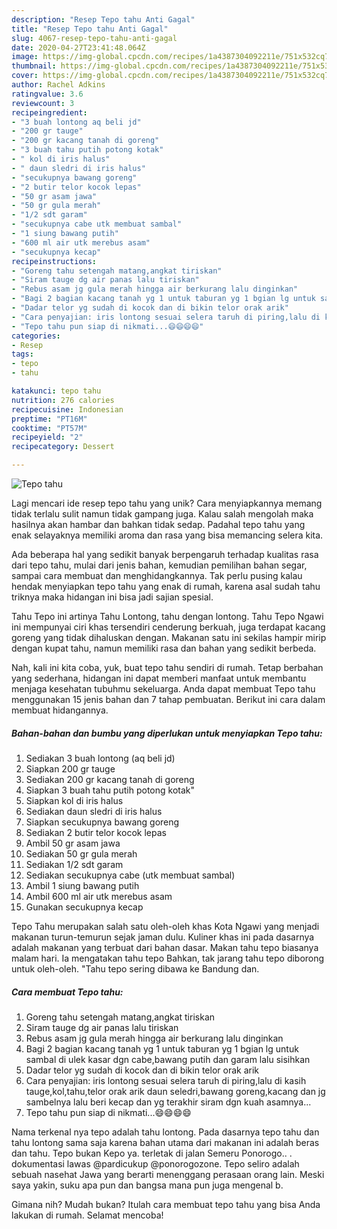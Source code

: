 ```yaml
---
description: "Resep Tepo tahu Anti Gagal"
title: "Resep Tepo tahu Anti Gagal"
slug: 4067-resep-tepo-tahu-anti-gagal
date: 2020-04-27T23:41:48.064Z
image: https://img-global.cpcdn.com/recipes/1a4387304092211e/751x532cq70/tepo-tahu-foto-resep-utama.jpg
thumbnail: https://img-global.cpcdn.com/recipes/1a4387304092211e/751x532cq70/tepo-tahu-foto-resep-utama.jpg
cover: https://img-global.cpcdn.com/recipes/1a4387304092211e/751x532cq70/tepo-tahu-foto-resep-utama.jpg
author: Rachel Adkins
ratingvalue: 3.6
reviewcount: 3
recipeingredient:
- "3 buah lontong aq beli jd"
- "200 gr tauge"
- "200 gr kacang tanah di goreng"
- "3 buah tahu putih potong kotak"
- " kol di iris halus"
- " daun sledri di iris halus"
- "secukupnya bawang goreng"
- "2 butir telor kocok lepas"
- "50 gr asam jawa"
- "50 gr gula merah"
- "1/2 sdt garam"
- "secukupnya cabe utk membuat sambal"
- "1 siung bawang putih"
- "600 ml air utk merebus asam"
- "secukupnya kecap"
recipeinstructions:
- "Goreng tahu setengah matang,angkat tiriskan"
- "Siram tauge dg air panas lalu tiriskan"
- "Rebus asam jg gula merah hingga air berkurang lalu dinginkan"
- "Bagi 2 bagian kacang tanah yg 1 untuk taburan yg 1 bgian lg untuk sambal di ulek kasar dgn cabe,bawang putih dan garam lalu sisihkan"
- "Dadar telor yg sudah di kocok dan di bikin telor orak arik"
- "Cara penyajian: iris lontong sesuai selera taruh di piring,lalu di kasih tauge,kol,tahu,telor orak arik daun seledri,bawang goreng,kacang dan jg sambelnya lalu beri kecap dan yg terakhir siram dgn kuah asamnya..."
- "Tepo tahu pun siap di nikmati...😄😄😄😄"
categories:
- Resep
tags:
- tepo
- tahu

katakunci: tepo tahu 
nutrition: 276 calories
recipecuisine: Indonesian
preptime: "PT16M"
cooktime: "PT57M"
recipeyield: "2"
recipecategory: Dessert

---
```



![Tepo tahu](https://img-global.cpcdn.com/recipes/1a4387304092211e/751x532cq70/tepo-tahu-foto-resep-utama.jpg)

Lagi mencari ide resep tepo tahu yang unik? Cara menyiapkannya memang tidak terlalu sulit namun tidak gampang juga. Kalau salah mengolah maka hasilnya akan hambar dan bahkan tidak sedap. Padahal tepo tahu yang enak selayaknya memiliki aroma dan rasa yang bisa memancing selera kita.

Ada beberapa hal yang sedikit banyak berpengaruh terhadap kualitas rasa dari tepo tahu, mulai dari jenis bahan, kemudian pemilihan bahan segar, sampai cara membuat dan menghidangkannya. Tak perlu pusing kalau hendak menyiapkan tepo tahu yang enak di rumah, karena asal sudah tahu triknya maka hidangan ini bisa jadi sajian spesial.

Tahu Tepo ini artinya Tahu Lontong, tahu dengan lontong. Tahu Tepo Ngawi ini mempunyai ciri khas tersendiri cenderung berkuah, juga terdapat kacang goreng yang tidak dihaluskan dengan. Makanan satu ini sekilas hampir mirip dengan kupat tahu, namun memiliki rasa dan bahan yang sedikit berbeda.


Nah, kali ini kita coba, yuk, buat tepo tahu sendiri di rumah. Tetap berbahan yang sederhana, hidangan ini dapat memberi manfaat untuk membantu menjaga kesehatan tubuhmu sekeluarga. Anda dapat membuat Tepo tahu menggunakan 15 jenis bahan dan 7 tahap pembuatan. Berikut ini cara dalam membuat hidangannya.

<!--inarticleads1-->

##### Bahan-bahan dan bumbu yang diperlukan untuk menyiapkan Tepo tahu:

1. Sediakan 3 buah lontong (aq beli jd)
1. Siapkan 200 gr tauge
1. Sediakan 200 gr kacang tanah di goreng
1. Siapkan 3 buah tahu putih potong kotak&#34;
1. Siapkan  kol di iris halus
1. Sediakan  daun sledri di iris halus
1. Siapkan secukupnya bawang goreng
1. Sediakan 2 butir telor kocok lepas
1. Ambil 50 gr asam jawa
1. Sediakan 50 gr gula merah
1. Sediakan 1/2 sdt garam
1. Sediakan secukupnya cabe (utk membuat sambal)
1. Ambil 1 siung bawang putih
1. Ambil 600 ml air utk merebus asam
1. Gunakan secukupnya kecap


Tepo Tahu merupakan salah satu oleh-oleh khas Kota Ngawi yang menjadi makanan turun-temurun sejak jaman dulu. Kuliner khas ini pada dasarnya adalah makanan yang terbuat dari bahan dasar. Makan tahu tepo biasanya malam hari. Ia mengatakan tahu tepo Bahkan, tak jarang tahu tepo diborong untuk oleh-oleh. &#34;Tahu tepo sering dibawa ke Bandung dan. 

<!--inarticleads2-->

##### Cara membuat Tepo tahu:

1. Goreng tahu setengah matang,angkat tiriskan
1. Siram tauge dg air panas lalu tiriskan
1. Rebus asam jg gula merah hingga air berkurang lalu dinginkan
1. Bagi 2 bagian kacang tanah yg 1 untuk taburan yg 1 bgian lg untuk sambal di ulek kasar dgn cabe,bawang putih dan garam lalu sisihkan
1. Dadar telor yg sudah di kocok dan di bikin telor orak arik
1. Cara penyajian: iris lontong sesuai selera taruh di piring,lalu di kasih tauge,kol,tahu,telor orak arik daun seledri,bawang goreng,kacang dan jg sambelnya lalu beri kecap dan yg terakhir siram dgn kuah asamnya...
1. Tepo tahu pun siap di nikmati...😄😄😄😄


Nama terkenal nya tepo adalah tahu lontong. Pada dasarnya tepo tahu dan tahu lontong sama saja karena bahan utama dari makanan ini adalah beras dan tahu. Tepo bukan Kepo ya. terletak di jalan Semeru Ponorogo.. . dokumentasi lawas @pardicukup @ponorogozone. Tepo seliro adalah sebuah nasehat Jawa yang berarti menenggang perasaan orang lain. Meski saya yakin, suku apa pun dan bangsa mana pun juga mengenal b. 

Gimana nih? Mudah bukan? Itulah cara membuat tepo tahu yang bisa Anda lakukan di rumah. Selamat mencoba!
